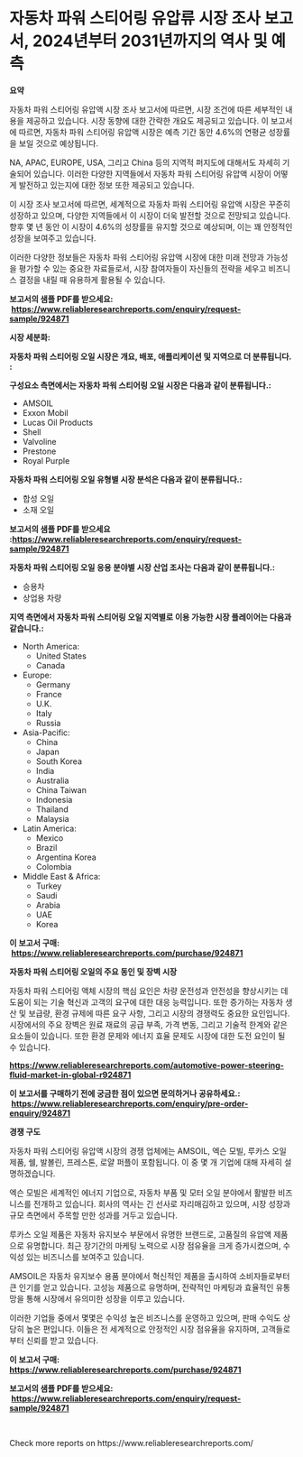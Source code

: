<p><h1>자동차 파워 스티어링 유압류 시장 조사 보고서, 2024년부터 2031년까지의 역사 및 예측</h1></p><p><strong>요약</strong></p>
<p><p>자동차 파워 스티어링 유압액 시장 조사 보고서에 따르면, 시장 조건에 따른 세부적인 내용을 제공하고 있습니다. 시장 동향에 대한 간략한 개요도 제공되고 있습니다. 이 보고서에 따르면, 자동차 파워 스티어링 유압액 시장은 예측 기간 동안 4.6%의 연평균 성장률을 보일 것으로 예상됩니다.</p><p>NA, APAC, EUROPE, USA, 그리고 China 등의 지역적 퍼지도에 대해서도 자세히 기술되어 있습니다. 이러한 다양한 지역들에서 자동차 파워 스티어링 유압액 시장이 어떻게 발전하고 있는지에 대한 정보 또한 제공되고 있습니다.</p><p>이 시장 조사 보고서에 따르면, 세계적으로 자동차 파워 스티어링 유압액 시장은 꾸준히 성장하고 있으며, 다양한 지역들에서 이 시장이 더욱 발전할 것으로 전망되고 있습니다. 향후 몇 년 동안 이 시장이 4.6%의 성장률을 유지할 것으로 예상되며, 이는 꽤 안정적인 성장을 보여주고 있습니다.</p><p>이러한 다양한 정보들은 자동차 파워 스티어링 유압액 시장에 대한 미래 전망과 가능성을 평가할 수 있는 중요한 자료들로서, 시장 참여자들이 자신들의 전략을 세우고 비즈니스 결정을 내릴 때 유용하게 활용될 수 있습니다.</p></p>
<p><strong>보고서의 샘플 PDF를 받으세요: &nbsp;<a href="https://www.reliableresearchreports.com/enquiry/request-sample/924871">https://www.reliableresearchreports.com/enquiry/request-sample/924871</a></strong></p>
<p><strong>시장 세분화:</strong></p>
<p><strong> 자동차 파워 스티어링 오일 시장은 개요, 배포, 애플리케이션 및 지역으로 더 분류됩니다. :</strong></p>
<p><strong>구성요소 측면에서는 자동차 파워 스티어링 오일 시장은 다음과 같이 분류됩니다.:</strong></p>
<p><ul><li>AMSOIL</li><li>Exxon Mobil</li><li>Lucas Oil Products</li><li>Shell</li><li>Valvoline</li><li>Prestone</li><li>Royal Purple</li></ul></p>
<p><strong> 자동차 파워 스티어링 오일 유형별 시장 분석은 다음과 같이 분류됩니다.:</strong></p>
<p><ul><li>합성 오일</li><li>소재 오일</li></ul></p>
<p><strong>보고서의 샘플 PDF를 받으세요 :<a href="https://www.reliableresearchreports.com/enquiry/request-sample/924871">https://www.reliableresearchreports.com/enquiry/request-sample/924871</a></strong></p>
<p><strong> 자동차 파워 스티어링 오일 응용 분야별 시장 산업 조사는 다음과 같이 분류됩니다.:</strong></p>
<p><ul><li>승용차</li><li>상업용 차량</li></ul></p>
<p><strong>지역 측면에서 자동차 파워 스티어링 오일 지역별로 이용 가능한 시장 플레이어는 다음과 같습니다.:</strong></p>
<p><ul>
    <li>
        North America:
        <ul>
            <li>United States</li>
            <li>Canada</li>
        </ul>
    </li>
    <li>
        Europe:
        <ul>
            <li>Germany</li>
            <li>France</li>
            <li>U.K.</li>
            <li>Italy</li>
            <li>Russia</li>
        </ul>
    </li>
    <li>
        Asia-Pacific:
        <ul>
            <li>China</li>
            <li>Japan</li>
            <li>South Korea</li>
            <li>India</li>
            <li>Australia</li>
            <li>China Taiwan</li>
            <li>Indonesia</li>
            <li>Thailand</li>
            <li>Malaysia</li>
        </ul>
    </li>
    <li>
        Latin America:
        <ul>
            <li>Mexico</li>
            <li>Brazil</li>
            <li>Argentina Korea</li>
            <li>Colombia</li>
        </ul>
    </li>
    <li>
        Middle East & Africa:
        <ul>
            <li>Turkey</li>
            <li>Saudi</li>
            <li>Arabia</li>
            <li>UAE</li>
            <li>Korea</li>
        </ul>
    </li>
    </ul></p>
<p><strong>이 보고서 구매: &nbsp;<a href="https://www.reliableresearchreports.com/purchase/924871">https://www.reliableresearchreports.com/purchase/924871</a></strong></p>
<p><strong>자동차 파워 스티어링 오일의 주요 동인 및 장벽 시장</strong></p>
<p><p>자동차 파워 스티어링 액체 시장의 핵심 요인은 차량 운전성과 안전성을 향상시키는 데 도움이 되는 기술 혁신과 고객의 요구에 대한 대응 능력입니다. 또한 증가하는 자동차 생산 및 보급량, 환경 규제에 따른 요구 사항, 그리고 시장의 경쟁력도 중요한 요인입니다. 시장에서의 주요 장벽은 원료 재료의 공급 부족, 가격 변동, 그리고 기술적 한계와 같은 요소들이 있습니다. 또한 환경 문제와 에너지 효율 문제도 시장에 대한 도전 요인이 될 수 있습니다.</p></p>
<p><strong><a href="https://www.reliableresearchreports.com/automotive-power-steering-fluid-market-in-global-r924871">https://www.reliableresearchreports.com/automotive-power-steering-fluid-market-in-global-r924871</a></strong></p>
<p><strong>이 보고서를 구매하기 전에 궁금한 점이 있으면 문의하거나 공유하세요.: &nbsp;<a href="https://www.reliableresearchreports.com/enquiry/pre-order-enquiry/924871">https://www.reliableresearchreports.com/enquiry/pre-order-enquiry/924871</a></strong></p>
<p><strong>경쟁 구도</strong></p>
<p><p>자동차 파워 스티어링 유압액 시장의 경쟁 업체에는 AMSOIL, 엑슨 모빌, 루카스 오일 제품, 쉘, 발볼린, 프레스톤, 로얄 퍼플이 포함됩니다. 이 중 몇 개 기업에 대해 자세히 설명하겠습니다.</p><p>엑슨 모빌은 세계적인 에너지 기업으로, 자동차 부품 및 모터 오일 분야에서 활발한 비즈니스를 전개하고 있습니다. 회사의 역사는 긴 선사로 자리매김하고 있으며, 시장 성장과 규모 측면에서 주목할 만한 성과를 거두고 있습니다.</p><p>루카스 오일 제품은 자동차 유지보수 부문에서 유명한 브랜드로, 고품질의 유압액 제품으로 유명합니다. 최근 장기간의 마케팅 노력으로 시장 점유율을 크게 증가시켰으며, 수익성 있는 비즈니스를 보여주고 있습니다.</p><p>AMSOIL은 자동차 유지보수 용품 분야에서 혁신적인 제품을 출시하여 소비자들로부터 큰 인기를 얻고 있습니다. 고성능 제품으로 유명하며, 전략적인 마케팅과 효율적인 유통망을 통해 시장에서 유의미한 성장을 이루고 있습니다.</p><p>이러한 기업들 중에서 몇몇은 수익성 높은 비즈니스를 운영하고 있으며, 판매 수익도 상당히 높은 편입니다. 이들은 전 세계적으로 안정적인 시장 점유율을 유지하며, 고객들로부터 신뢰를 받고 있습니다.</p></p>
<p><strong>이 보고서 구매: &nbsp; <a href="https://www.reliableresearchreports.com/purchase/924871">https://www.reliableresearchreports.com/purchase/924871</a></strong></p>
<p><strong>보고서의 샘플 PDF를 받으세요: &nbsp;<a href="https://www.reliableresearchreports.com/enquiry/request-sample/924871">https://www.reliableresearchreports.com/enquiry/request-sample/924871</a></strong><strong></strong></p>
<p>&nbsp;</p>
<p>Check more reports on https://www.reliableresearchreports.com/</p>